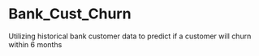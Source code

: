# Bank_Cust_Churn
Utilizing historical bank customer data to predict if a customer will churn within 6 months 
